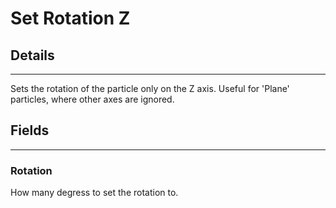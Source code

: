 # Set Rotation Z

## Details

---

Sets the rotation of the particle only on the Z axis. Useful for 'Plane' particles, where other axes are ignored.

## Fields

---

### Rotation

How many degress to set the rotation to.
